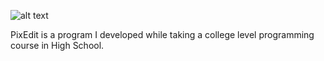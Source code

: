 ![alt text](https://i.imgur.com/vHSkjSm.png)

PixEdit is a program I developed while taking a college level programming course in High School.
